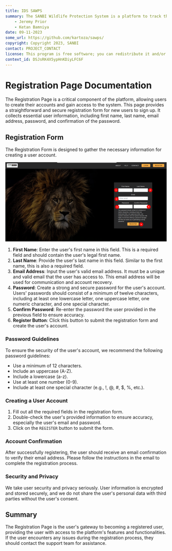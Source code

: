 ```yaml
---
title: IDS SAWPS
summary: The SANBI Wildlife Protection System is a platform to track the population levels of endangered wildlife.
    - Jeremy Prior
    - Ketan Bamniya
date: 09-11-2023
some_url: https://github.com/kartoza/sawps/
copyright: Copyright 2023, SANBI
contact: PROJECT_CONTACT
license: This program is free software; you can redistribute it and/or modify it under the terms of the GNU Affero General Public License as published by the Free Software Foundation; either version 3 of the License, or (at your option) any later version.
context_id: DSJsRK4X5ypHnKDiyLFC6F
---
```


# Registration Page Documentation

The Registration Page is a critical component of the platform, allowing users to create their accounts and gain access to the system. This page provides a straightforward and secure registration form for new users to sign up. It collects essential user information, including first name, last name, email address, password, and confirmation of the password.

## Registration Form

The Registration Form is designed to gather the necessary information for creating a user account.

![Registration Form](./img/register-page-1.png)

1. **First Name**: Enter the user's first name in this field. This is a required field and should contain the user's legal first name.
2. **Last Name**: Provide the user's last name in this field. Similar to the first name, this is also a required field.
3. **Email Address**: Input the user's valid email address. It must be a unique and valid email that the user has access to. This email address will be used for communication and account recovery.
4. **Password**: Create a strong and secure password for the user's account. Users' passwords should consist of a minimum of twelve characters, including at least one lowercase letter, one uppercase letter, one numeric character, and one special character.
5. **Confirm Password**: Re-enter the password the user provided in the previous field to ensure accuracy.
6. **Register Button**: Click this button to submit the registration form and create the user's account.

### Password Guidelines

To ensure the security of the user's account, we recommend the following password guidelines:

- Use a minimum of 12 characters.
- Include an uppercase (A-Z).
- Include a lowercase (a-z).
- Use at least one number (0-9).
- Include at least one special character (e.g., !, @, #, $, %, etc.).

### Creating a User Account

1. Fill out all the required fields in the registration form.
2. Double-check the user's provided information to ensure accuracy, especially the user's email and password.
3. Click on the `REGISTER` button to submit the form.

### Account Confirmation

After successfully registering, the user should receive an email confirmation to verify their email address. Please follow the instructions in the email to complete the registration process.

### Security and Privacy

We take user security and privacy seriously. User information is encrypted and stored securely, and we do not share the user's personal data with third parties without the user's consent.

## Summary
The Registration Page is the user's gateway to becoming a registered user, providing the user with access to the platform's features and functionalities. If the user encounters any issues during the registration process, they should contact the support team for assistance.
